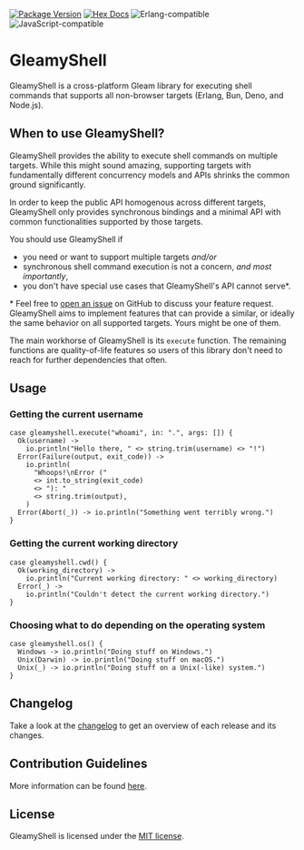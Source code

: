 [![Package Version](https://img.shields.io/hexpm/v/gleamyshell)](https://hex.pm/packages/gleamyshell)
[![Hex Docs](https://img.shields.io/badge/hex-docs-ffaff3)](https://hexdocs.pm/gleamyshell)
![Erlang-compatible](https://img.shields.io/badge/target-erlang-a2003e)
![JavaScript-compatible](https://img.shields.io/badge/target-javascript-f1e05a)

# GleamyShell

GleamyShell is a cross-platform Gleam library for executing shell commands that supports all non-browser targets
(Erlang, Bun, Deno, and Node.js).

## When to use GleamyShell?

GleamyShell provides the ability to execute shell commands on multiple targets. While this might sound amazing,
supporting targets with fundamentally different concurrency models and APIs shrinks the common ground significantly.

In order to keep the public API homogenous across different targets, GleamyShell only provides synchronous bindings and
a minimal API with common functionalities supported by those targets.

You should use GleamyShell if

-   you need or want to support multiple targets _and/or_
-   synchronous shell command execution is not a concern, _and most importantly_,
-   you don't have special use cases that GleamyShell's API cannot serve\*.

\* Feel free to [open an issue](https://github.com/patrik-kuehl/gleamyshell/issues) on GitHub to discuss your feature
request. GleamyShell aims to implement features that can provide a similar, or ideally the same behavior on all
supported targets. Yours might be one of them.

The main workhorse of GleamyShell is its `execute` function. The remaining functions are quality-of-life features so
users of this library don't need to reach for further dependencies that often.

## Usage

### Getting the current username

```gleam
case gleamyshell.execute("whoami", in: ".", args: []) {
  Ok(username) ->
    io.println("Hello there, " <> string.trim(username) <> "!")
  Error(Failure(output, exit_code)) ->
    io.println(
      "Whoops!\nError ("
      <> int.to_string(exit_code)
      <> "): "
      <> string.trim(output),
    )
  Error(Abort(_)) -> io.println("Something went terribly wrong.")
}
```

### Getting the current working directory

```gleam
case gleamyshell.cwd() {
  Ok(working_directory) ->
    io.println("Current working directory: " <> working_directory)
  Error(_) ->
    io.println("Couldn't detect the current working directory.")
}
```

### Choosing what to do depending on the operating system

```gleam
case gleamyshell.os() {
  Windows -> io.println("Doing stuff on Windows.")
  Unix(Darwin) -> io.println("Doing stuff on macOS.")
  Unix(_) -> io.println("Doing stuff on a Unix(-like) system.")
}
```

## Changelog

Take a look at the [changelog](https://github.com/patrik-kuehl/gleamyshell/blob/main/CHANGELOG.md) to get an overview of
each release and its changes.

## Contribution Guidelines

More information can be found [here](https://github.com/patrik-kuehl/gleamyshell/blob/main/CONTRIBUTING.md).

## License

GleamyShell is licensed under the [MIT license](https://github.com/patrik-kuehl/gleamyshell/blob/main/LICENSE.md).
